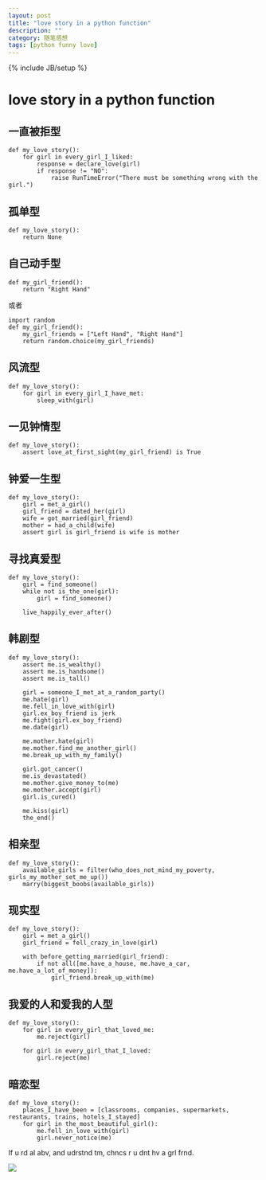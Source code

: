 ```yaml
---
layout: post
title: "love story in a python function"
description: ""
category: 随笔感想
tags: [python funny love]
---
```

{% include JB/setup %}

# love story in a python function

## 一直被拒型

    def my_love_story():
        for girl in every_girl_I_liked:
            response = declare_love(girl)
            if response != "NO":
                raise RunTimeError("There must be something wrong with the                 girl.")
                
## 孤单型

    def my_love_story():
        return None
        
## 自己动手型
    
    def my_girl_friend():
        return "Right Hand"
    
或者

    import random
    def my_girl_friend():
        my_girl_friends = ["Left Hand", "Right Hand"]
        return random.choice(my_girl_friends)

## 风流型

    def my_love_story():
        for girl in every_girl_I_have_met:
            sleep_with(girl)
            
## 一见钟情型

    def my_love_story():
        assert love_at_first_sight(my_girl_friend) is True
        

## 钟爱一生型

    def my_love_story():
        girl = met_a_girl()
        girl_friend = dated_her(girl)
        wife = got_married(girl_friend)
        mother = had_a_child(wife)
        assert girl is girl_friend is wife is mother
        
## 寻找真爱型

    def my_love_story():
        girl = find_someone()
        while not is_the_one(girl):
            girl = find_someone()
            
        live_happily_ever_after()
        

## 韩剧型

    def my_love_story():
        assert me.is_wealthy()
        assert me.is_handsome()
        assert me.is_tall()
        
        girl = someone_I_met_at_a_random_party()
        me.hate(girl)
        me.fell_in_love_with(girl)
        girl.ex_boy_friend is jerk
        me.fight(girl.ex_boy_friend)
        me.date(girl)
        
        me.mother.hate(girl)
        me.mother.find_me_another_girl()
        me.break_up_with_my_family()
        
        girl.got_cancer()
        me.is_devastated()
        me.mother.give_money_to(me)
        me.mother.accept(girl)
        girl.is_cured()
        
        me.kiss(girl)
        the_end()
           
        
## 相亲型

    def my_love_story():
        available_girls = filter(who_does_not_mind_my_poverty, girls_my_mother_set_me_up())
        marry(biggest_boobs(available_girls))

## 现实型

    def my_love_story():
        girl = met_a_girl()
        girl_friend = fell_crazy_in_love(girl)
        
        with before_getting_married(girl_friend):
            if not all([me.have_a_house, me.have_a_car, me.have_a_lot_of_money]):
                girl_friend.break_up_with(me)
                
## 我爱的人和爱我的人型

    def my_love_story():
        for girl in every_girl_that_loved_me:
            me.reject(girl)
        
        for girl in every_girl_that_I_loved:
            girl.reject(me)

## 暗恋型

    def my_love_story():
        places_I_have_been = [classrooms, companies, supermarkets, restaurants, trains, hotels_I_stayed]
        for girl in the_most_beautiful_girl():
            me.fell_in_love_with(girl)
            girl.never_notice(me)
            
If u rd al abv, and udrstnd tm, chncs r u dnt hv a grl frnd.

![](http://h.hiphotos.baidu.com/zhidao/wh%3D450%2C600/sign=b845f4700a46f21fc9615657c3144756/b219ebc4b74543a9eda940471e178a82b801148e.jpg)


